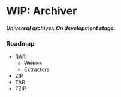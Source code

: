 WIP: Archiver
=============

##### Universal archiver. On development stage.

### Roadmap
- RAR
    - ~~Writers~~
    - Extractors
- ZIP
- TAR
- 7ZIP    

